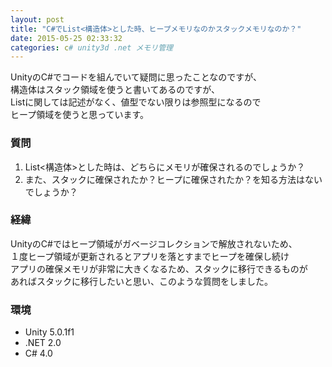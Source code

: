 ```yaml
---
layout: post
title: "C#でList<構造体>とした時、ヒープメモリなのかスタックメモリなのか？"
date: 2015-05-25 02:33:32
categories: c# unity3d .net メモリ管理
---
```

<p>UnityのC#でコードを組んでいて疑問に思ったことなのですが、<br>
構造体はスタック領域を使うと書いてあるのですが、<br>
Listに関しては記述がなく、値型でない限りは参照型になるので<br>
ヒープ領域を使うと思っています。</p>

<h3>質問</h3>

<ol>
<li>List&lt;構造体>とした時は、どちらにメモリが確保されるのでしょうか？</li>
<li>また、スタックに確保されたか？ヒープに確保されたか？を知る方法はないでしょうか？</li>
</ol>

<h3>経緯</h3>

<p>UnityのC#ではヒープ領域がガベージコレクションで解放されないため、<br>
１度ヒープ領域が更新されるとアプリを落とすまでヒープを確保し続け<br>
アプリの確保メモリが非常に大きくなるため、スタックに移行できるものが<br>
あればスタックに移行したいと思い、このような質問をしました。</p>

<h3>環境</h3>

<ul>
<li>Unity 5.0.1f1</li>
<li>.NET 2.0</li>
<li>C# 4.0</li>
</ul>
